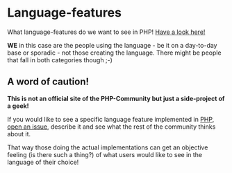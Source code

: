 # Language-features

What language-features do we want to see in PHP! [Have a look here!](https://github.com/whatdowewant4php/languagefeatures/issues/)

**WE** in this case are the people using the language - be it on a day-to-day base or sporadic - not those creating the language. There might be people that fall in both categories though ;-) 

## **A word of caution!**

**This is not an official site of the PHP-Community but just a side-project of a geek!**

If you would like to see a specific language feature implemented in [PHP](http://php.net), [open an issue](https://github.com/whatdowewant4php/languagefeatures/issues/new), describe it and see what the rest of the community thinks about it. 

That way those doing the actual implementations can get an objective feeling (is there such a thing?) of what users would like to see in the language of their choice!
